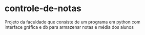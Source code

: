 # controle-de-notas
Projeto da faculdade que consiste de um programa em python com interface gráfica e db para armazenar notas e média dos alunos

